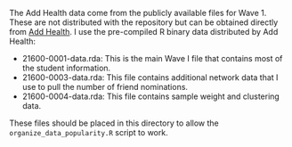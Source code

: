 The Add Health data come from the publicly available files for Wave 1. These are not distributed with the repository but can be obtained directly from [Add Health](https://addhealth.cpc.unc.edu/data/). I use the pre-compiled R binary data distributed by Add Health:

* 21600-0001-data.rda: This is the main Wave I file that contains most of the student information.
* 21600-0003-data.rda: This file contains additional network data that I use to pull the number of friend nominations.
* 21600-0004-data.rda: This file contains sample weight and clustering data.

 These files should be placed in this directory to allow the `organize_data_popularity.R` script to work.
